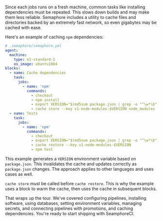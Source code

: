 Since each jobs runs on a fresh machine, common tasks like installing
dependencies must be repeated. This slows down builds and may make
them less reliable. Semaphore includes a utility to cache files and
directories backed by an extremely fast network, so even
gigabytes may be cached with ease.

Here's an example of caching `npm` dependencies:

```yml
# .semaphore/semaphore.yml
agent:
  machine:
    type: e1-standard-2
    os_image: ubuntu1804
blocks:
  - name: Cache dependencies
    task:
      jobs:
        - name: 'npm'
          commands:
            - checkout
            - npm install
            - export VERSION="$(md5sum package.json | grep -o "^\w*\b")"
            - cache store --key v1-node-modules-$VERSION node_modules
  - name: Tests
    task:
      jobs:
        - name: 'npm'
          commands:
            - checkout
            - export VERSION="$(md5sum package.json | grep -o "^\w*\b")"
            - cache restore --key v1-node-modules-$VERSION
            - npm test
```

This example generates a `VERSION` environment variable based on
`package.json`. This invalidates the cache and updates correctly as
`package.json` changes. The approach applies to other languages and
uses cases as well.

`cache store` must be called before `cache restore`. This is why the
example uses a block to warm the cache, then uses the cache in
subsequent blocks.

That wraps up the tour. We've covered configuring pipelines,
installing software, using databases, setting environment variables,
managing secrets, and connecting pipelines with promotions, and
caching dependencies. You're ready to start shipping with SeamphoreCI.
